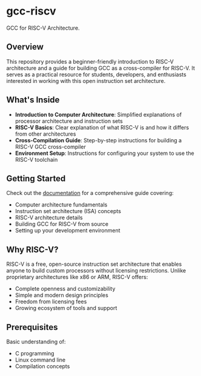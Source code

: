 # gcc-riscv
GCC for RISC-V Architecture.

## Overview

This repository provides a beginner-friendly introduction to RISC-V architecture and a guide for building GCC as a cross-compiler for RISC-V. It serves as a practical resource for students, developers, and enthusiasts interested in working with this open instruction set architecture.

## What's Inside

- **Introduction to Computer Architecture**: Simplified explanations of processor architecture and instruction sets
- **RISC-V Basics**: Clear explanation of what RISC-V is and how it differs from other architectures
- **Cross-Compilation Guide**: Step-by-step instructions for building a RISC-V GCC cross-compiler
- **Environment Setup**: Instructions for configuring your system to use the RISC-V toolchain

## Getting Started

Check out the [documentation](document.md) for a comprehensive guide covering:
- Computer architecture fundamentals
- Instruction set architecture (ISA) concepts
- RISC-V architecture details
- Building GCC for RISC-V from source
- Setting up your development environment

## Why RISC-V?

RISC-V is a free, open-source instruction set architecture that enables anyone to build custom processors without licensing restrictions. Unlike proprietary architectures like x86 or ARM, RISC-V offers:

- Complete openness and customizability
- Simple and modern design principles
- Freedom from licensing fees
- Growing ecosystem of tools and support

## Prerequisites

Basic understanding of:
- C programming
- Linux command line
- Compilation concepts
